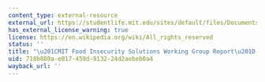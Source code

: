 ```yaml
---
content_type: external-resource
external_url: https://studentlife.mit.edu/sites/default/files/Documents/FISWGReport.pdf
has_external_license_warning: true
license: https://en.wikipedia.org/wiki/All_rights_reserved
status: ''
title: "\u201CMIT Food Insecurity Solutions Working Group Report\u201D (PDF)"
uid: 718b880a-e017-459d-9132-24d2aebeb0a4
wayback_url: ''
---
```

